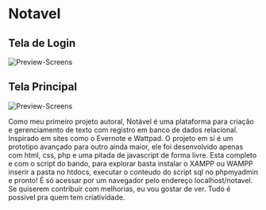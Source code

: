 # Notavel
## Tela de Login
![Preview-Screens](https://raw.githubusercontent.com/Shackluryz/Notavel/master/preview/Tela_de_Login.png)
## Tela Principal
![Preview-Screens](https://raw.githubusercontent.com/Shackluryz/Notavel/master/preview/Tela_Principal.png)

Como meu primeiro projeto autoral, Notável é uma plataforma para criação e gerenciamento de texto com registro em banco de dados relacional. Inspirado em sites como o Evernote e Wattpad. O projeto em sí é um prototipo avançado para outro ainda maior, ele foi desenvolvido apenas com html, css, php e uma pitada de javascript de forma livre. Esta completo e com o script do bando, para explorar basta instalar o XAMPP ou WAMPP inserir a pasta no htdocs, executar o conteudo do script sql no phpmyadmin e pronto! É só acessar por um navegador pelo endereço localhost/notavel. Se quiserem contribuir com melhorias, eu vou gostar de ver. Tudo é possivel pra quem tem criatividade.
